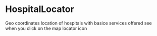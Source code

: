 # HospitalLocator
Geo coordinates location of hospitals with basice services offered see when you click on the map locator icon
